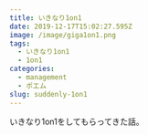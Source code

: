 ```yaml
---
title: いきなり1on1
date: 2019-12-17T15:02:27.595Z
image: /image/giga1on1.png
tags:
  - いきなり1on1
  - 1on1
categories:
  - management
  - ポエム
slug: suddenly-1on1
---
```

いきなり1on1をしてもらってきた話。
